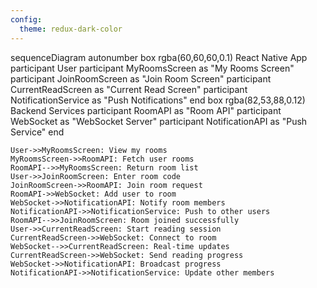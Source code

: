 ```yaml
---
config:
  theme: redux-dark-color
---
```

sequenceDiagram
    autonumber
    box rgba(60,60,60,0.1) React Native App
      participant User
      participant MyRoomsScreen as "My Rooms Screen"
      participant JoinRoomScreen as "Join Room Screen"
      participant CurrentReadScreen as "Current Read Screen"
      participant NotificationService as "Push Notifications"
    end
    box rgba(82,53,88,0.12) Backend Services
      participant RoomAPI as "Room API"
      participant WebSocket as "WebSocket Server"
      participant NotificationAPI as "Push Service"
    end
    
    User->>MyRoomsScreen: View my rooms
    MyRoomsScreen->>RoomAPI: Fetch user rooms
    RoomAPI-->>MyRoomsScreen: Return room list
    User->>JoinRoomScreen: Enter room code
    JoinRoomScreen->>RoomAPI: Join room request
    RoomAPI->>WebSocket: Add user to room
    WebSocket->>NotificationAPI: Notify room members
    NotificationAPI->>NotificationService: Push to other users
    RoomAPI-->>JoinRoomScreen: Room joined successfully
    User->>CurrentReadScreen: Start reading session
    CurrentReadScreen->>WebSocket: Connect to room
    WebSocket-->>CurrentReadScreen: Real-time updates
    CurrentReadScreen->>WebSocket: Send reading progress
    WebSocket->>NotificationAPI: Broadcast progress
    NotificationAPI->>NotificationService: Update other members